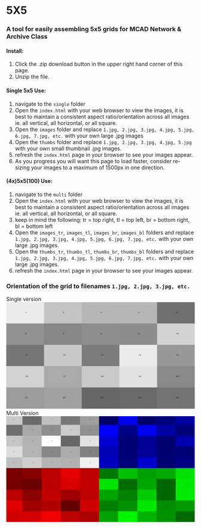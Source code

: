 # 5X5
### A tool for easily assembling 5x5 grids for MCAD Network & Archive Class

#### Install:
  1. Click the .zip download button in the upper right hand corner of this page.
  1. Unzip the file.

#### Single 5x5 Use:
  1. navigate to the `single` folder
  1. Open the `index.html` with your web browser to view the images, it is best to maintain a consistent aspect ratio/orientation across all images ie. all vertical, all horizontal, or all square.
  1. Open the `images` folder and replace `1.jpg, 2.jpg, 3.jpg, 4.jpg, 5.jpg, 6.jpg, 7.jpg, etc.` with your own large .jpg images  
  1. Open the `thumbs` folder and replace `1.jpg, 2.jpg, 3.jpg, 4.jpg, 5.jpg` with your own small thumbnail .jpg images.
  1. refresh the `index.html` page in your browser to see your images appear.
  1. As you progress you will want this page to load faster, consider re-sizing your images to a maximum of 1500px in one direction.

#### (4x)5x5(100) Use:
  1. navigate to the `multi` folder
  1. Open the `index.html` with your web browser to view the images, it is best to maintain a consistent aspect ratio/orientation across all images ie. all vertical, all horizontal, or all square.
  1. keep in mind the following: tr = top right, tl = top left, br = bottom right, bl = bottom left
  1. Open the `images_tr`, `images_tl`, `images_br`, `images_bl` folders and replace `1.jpg, 2.jpg, 3.jpg, 4.jpg, 5.jpg, 6.jpg, 7.jpg, etc.` with your own large .jpg images.
  1. Open the `thumbs_tr`, `thumbs_tl`, `thumbs_br`, `thumbs_bl` folders and replace `1.jpg, 2.jpg, 3.jpg, 4.jpg, 5.jpg, 6.jpg, 7.jpg, etc.` with your own large .jpg images.
  1. refresh the `index.html` page in your browser to see your images appear.

### Orientation of the grid to filenames `1.jpg, 2.jpg, 3.jpg, etc.`
Single version
![grid.png](grid.png)
Multi Version
![biggrid.png](biggrid.png)
